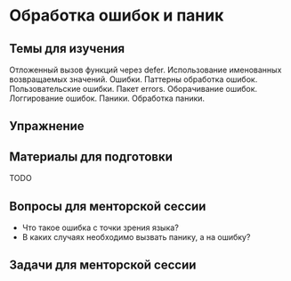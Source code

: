 # Обработка ошибок и паник

## Темы для изучения
Отложенный вызов функций через defer. Использование именованных возвращаемых значений.
Ошибки. Паттерны обработка ошибок. Пользовательские ошибки. Пакет errors. Оборачивание ошибок. Логгирование ошибок.
Паники. Обработка паники.

## Упражнение


## Материалы для подготовки
TODO

## Вопросы для менторской сессии
* Что такое ошибка с точки зрения языка? 
* В каких случаях необходимо вызвать панику, а на ошибку? 


## Задачи для менторской сессии

